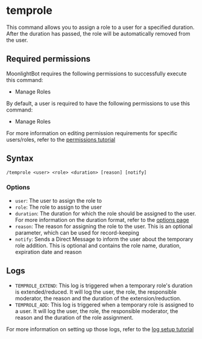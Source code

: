 # temprole

This command allows you to assign a role to a user for a specified duration. After the duration has passed, the role will be automatically removed from the user.

## Required permissions

MoonlightBot requires the following permissions to successfully execute this command:

* Manage Roles

By default, a user is required to have the following permissions to use this command:

* Manage Roles

For more information on editing permission requirements for specific users/roles, refer to the [permissions tutorial](../get-started/permission-tutorial.md)

## Syntax

```
/temprole <user> <role> <duration> [reason] [notify]
```

### Options

* `user`: The user to assign the role to
* `role`: The role to assign to the user
* `duration`: The duration for which the role should be assigned to the user. For more information on the duration format, refer to the [options page](../get-started/options.md#durations)
* `reason`: The reason for assigning the role to the user. This is an optional parameter, which can be used for record-keeping
* `notify`: Sends a Direct Message to inform the user about the temporary role addition. This is optional and contains the role name, duration, expiration date and reason

## Logs

* `TEMPROLE_EXTEND`: This log is triggered when a temporary role's duration is extended/reduced. It will log the user, the role, the responsible moderator, the reason and the duration of the extension/reduction.
* `TEMPROLE_ADD`: This log is triggered when a temporary role is assigned to a user. It will log the user, the role, the responsible moderator, the reason and the duration of the role assignment.

For more information on setting up those logs, refer to the [log setup tutorial](../#logging)
